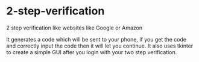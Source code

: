 # 2-step-verification
2 step verification like websites like Google or Amazon

It generates a code which will be sent to your phone, if you get the code and correctly input the code then it will let you continue.
It also uses tkinter to create a simple GUI after you login with your two step verification.
